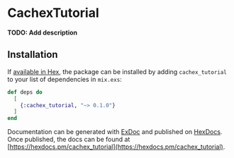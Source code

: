 # CachexTutorial

**TODO: Add description**

## Installation

If [available in Hex](https://hex.pm/docs/publish), the package can be installed
by adding `cachex_tutorial` to your list of dependencies in `mix.exs`:

```elixir
def deps do
  [
    {:cachex_tutorial, "~> 0.1.0"}
  ]
end
```

Documentation can be generated with [ExDoc](https://github.com/elixir-lang/ex_doc)
and published on [HexDocs](https://hexdocs.pm). Once published, the docs can
be found at [https://hexdocs.pm/cachex_tutorial](https://hexdocs.pm/cachex_tutorial).

